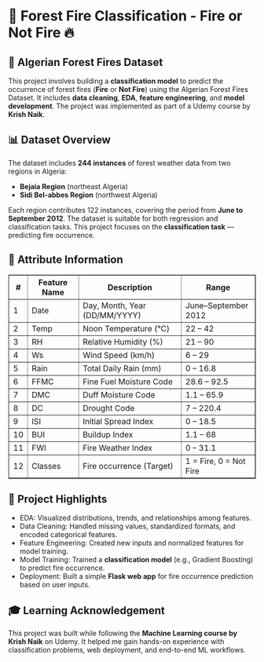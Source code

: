 <!DOCTYPE html>
<html lang="en">
<head>
  <meta charset="UTF-8">
</head>
<body>

  <h1>🌲 Forest Fire Classification - Fire or Not Fire 🔥</h1>

  <h2>📂 Algerian Forest Fires Dataset</h2>
  <p>This project involves building a <strong>classification model</strong> to predict the occurrence of forest fires (<strong>Fire</strong> or <strong>Not Fire</strong>) using the Algerian Forest Fires Dataset. It includes <strong>data cleaning</strong>, <strong>EDA</strong>, <strong>feature engineering</strong>, and <strong>model development</strong>. The project was implemented as part of a Udemy course by <strong>Krish Naik</strong>.</p>

  <h2>📊 Dataset Overview</h2>
  <p>The dataset includes <strong>244 instances</strong> of forest weather data from two regions in Algeria:</p>
  <ul>
    <li><strong>Bejaia Region</strong> (northeast Algeria)</li>
    <li><strong>Sidi Bel-abbes Region</strong> (northwest Algeria)</li>
  </ul>
  <p>Each region contributes 122 instances, covering the period from <strong>June to September 2012</strong>. The dataset is suitable for both regression and classification tasks. This project focuses on the <strong>classification task</strong> — predicting fire occurrence.</p>

  <h2>🧾 Attribute Information</h2>
  <table border="1">
    <tr>
      <th>#</th>
      <th>Feature Name</th>
      <th>Description</th>
      <th>Range</th>
    </tr>
    <tr><td>1</td><td>Date</td><td>Day, Month, Year (DD/MM/YYYY)</td><td>June–September 2012</td></tr>
    <tr><td>2</td><td>Temp</td><td>Noon Temperature (°C)</td><td>22 – 42</td></tr>
    <tr><td>3</td><td>RH</td><td>Relative Humidity (%)</td><td>21 – 90</td></tr>
    <tr><td>4</td><td>Ws</td><td>Wind Speed (km/h)</td><td>6 – 29</td></tr>
    <tr><td>5</td><td>Rain</td><td>Total Daily Rain (mm)</td><td>0 – 16.8</td></tr>
    <tr><td>6</td><td>FFMC</td><td>Fine Fuel Moisture Code</td><td>28.6 – 92.5</td></tr>
    <tr><td>7</td><td>DMC</td><td>Duff Moisture Code</td><td>1.1 – 65.9</td></tr>
    <tr><td>8</td><td>DC</td><td>Drought Code</td><td>7 – 220.4</td></tr>
    <tr><td>9</td><td>ISI</td><td>Initial Spread Index</td><td>0 – 18.5</td></tr>
    <tr><td>10</td><td>BUI</td><td>Buildup Index</td><td>1.1 – 68</td></tr>
    <tr><td>11</td><td>FWI</td><td>Fire Weather Index</td><td>0 – 31.1</td></tr>
    <tr><td>12</td><td>Classes</td><td>Fire occurrence (Target)</td><td>1 = Fire, 0 = Not Fire</td></tr>
  </table>

  <h2>🚀 Project Highlights</h2>
  <ul class="checklist">
    <li>EDA: Visualized distributions, trends, and relationships among features.</li>
    <li>Data Cleaning: Handled missing values, standardized formats, and encoded categorical features.</li>
    <li>Feature Engineering: Created new inputs and normalized features for model training.</li>
    <li>Model Training: Trained a <strong>classification model</strong> (e.g., Gradient Boosting) to predict fire occurrence.</li>
    <li>Deployment: Built a simple <strong>Flask web app</strong> for fire occurrence prediction based on user inputs.</li>
  </ul>

  <h2>🎓 Learning Acknowledgement</h2>
  <p>This project was built while following the <strong>Machine Learning course by Krish Naik</strong> on Udemy. It helped me gain hands-on experience with classification problems, web deployment, and end-to-end ML workflows.</p>

</body>
</html>
